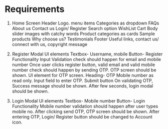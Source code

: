 # Requirements

1. Home Screen
    Header
      Logo.
      menu items
        Categories as dropdown
        FAQs
        About us
        Contact us
        Login/ Register
        Search option
        WishList
        Cart
    Body
      slider images with catchy words
      Product categories as cards
      Sample products
      Why choose us?
      Testimonials
    Footer 
      Useful links, contact us/ connect with us, copyright message
      
 2. Register Modal
     UI elements
      Textbox- Username, mobile
      Button- Register
     Functionality
      Input Validation check should happen for email and mobile number
      Once user clicks register button, valid email and valid mobile number check should happen by sending OTP.
      OTP screen should be shown.
      UI element for OTP screen.
        Heading- OTP
        Mobile number as read only.
        Input field to enter OTP.
        Submit button 
       On validating OTP, Success message should be shown.
       After few seconds, login modal should be shown.
   
  3. Login Modal
      UI elements
        Textbox- Mobile number
        Button- Login
      Functionality
        Mobile number validation should happen after user types mobile no.
        After clicking send OTP, OTP screen should be shown.
        After entering OTP, Login/ Register button should be changed to Account icon.
        
      
     
      
      
    
